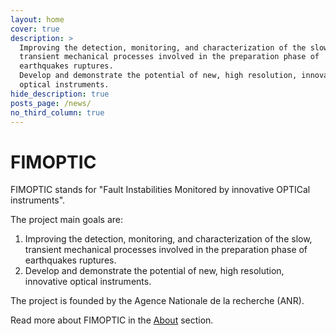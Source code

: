 ```yaml
---
layout: home
cover: true
description: >
  Improving the detection, monitoring, and characterization of the slow,
  transient mechanical processes involved in the preparation phase of
  earthquakes ruptures.
  Develop and demonstrate the potential of new, high resolution, innovative
  optical instruments.
hide_description: true
posts_page: /news/
no_third_column: true
---
```

# FIMOPTIC

FIMOPTIC stands for "Fault Instabilities Monitored by innovative OPTICal
instruments".

The project main goals are:

1. Improving the detection, monitoring, and characterization of the slow,
transient mechanical processes involved in the preparation phase of
earthquakes ruptures.
2. Develop and demonstrate the potential of new, high resolution, innovative
optical instruments.

The project is founded by the Agence Nationale de la recherche (ANR).

Read more about FIMOPTIC in the [About](about) section.

<!--author-->

<!--posts-->
